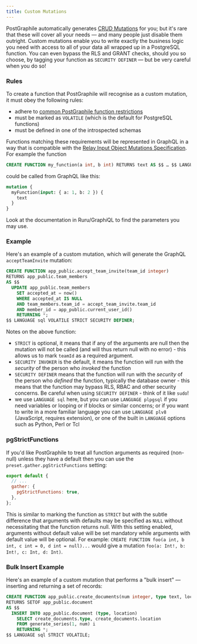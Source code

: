 ```yaml
---
title: Custom Mutations
---
```


PostGraphile automatically generates [CRUD Mutations](./crud-mutations) for
you; but it's rare that these will cover all your needs — and many people just
disable them outright. Custom mutations enable you to write exactly the business
logic you need with access to all of your data all wrapped up in a PostgreSQL
function. You can even bypass the RLS and GRANT checks, should you so choose, by
tagging your function as `SECURITY DEFINER` — but be very careful when you do
so!

### Rules

To create a function that PostGraphile will recognise as a custom mutation, it
must obey the following rules:

- adhere to
  [common PostGraphile function restrictions](./function-restrictions)
- must be marked as `VOLATILE` (which is the default for PostgreSQL functions)
- must be defined in one of the introspected schemas

Functions matching these requirements will be represented in GraphQL in a way
that is compatible with the
[Relay Input Object Mutations Specification](https://relay.dev/docs/en/mutations).
For example the function

```sql
CREATE FUNCTION my_function(a int, b int) RETURNS text AS $$ … $$ LANGUAGE sql VOLATILE;
```

could be called from GraphQL like this:

```graphql {2}
mutation {
  myFunction(input: { a: 1, b: 2 }) {
    text
  }
}
```

Look at the documentation in Ruru/Graph*i*QL to find the parameters you may use.

### Example

Here's an example of a custom mutation, which will generate the GraphQL
`acceptTeamInvite` mutation:

```sql
CREATE FUNCTION app_public.accept_team_invite(team_id integer)
RETURNS app_public.team_members
AS $$
  UPDATE app_public.team_members
    SET accepted_at = now()
    WHERE accepted_at IS NULL
    AND team_members.team_id = accept_team_invite.team_id
    AND member_id = app_public.current_user_id()
    RETURNING *;
$$ LANGUAGE sql VOLATILE STRICT SECURITY DEFINER;
```

Notes on the above function:

- `STRICT` is optional, it means that if any of the arguments are null then the
  mutation will not be called (and will thus return null with no error) - this
  allows us to mark `teamId` as a required argument.
- `SECURITY INVOKER` is the default, it means the function will run with the
  _security_ of the person who _invoked_ the function
- `SECURITY DEFINER` means that the function will run with the _security_ of the
  person who _defined_ the function, typically the database owner - this means
  that the function may bypass RLS, RBAC and other security concerns. Be careful
  when using `SECURITY DEFINER` - think of it like `sudo`!
- we use `LANGUAGE sql` here, but you can use `LANGUAGE plpgsql` if you need
  variables or looping or if blocks or similar concerns; or if you want to write
  in a more familiar language you can use `LANGUAGE plv8` (JavaScript, requires
  extension), or one of the built in `LANGUAGE` options such as Python, Perl or
  Tcl

### pgStrictFunctions

If you'd like PostGraphile to treat all function arguments as required
(non-null) unless they have a default then you can use the
`preset.gather.pgStrictFunctions` setting:

```js title="graphile.config.mjs"
export default {
  // ...
  gather: {
    pgStrictFunctions: true,
  },
};
```

This is similar to marking the function as `STRICT` but with the subtle
difference that arguments with defaults may be specified as `NULL` without
necessitating that the function returns null. With this setting enabled,
arguments without default value will be set mandatory while arguments with
default value will be optional. For example: `CREATE FUNCTION foo(a int, b int,
c int = 0, d int = null)...` would give a mutation `foo(a: Int!, b: Int!, c:
Int, d: Int)`.

### Bulk Insert Example

Here's an example of a custom mutation that performs a "bulk insert" — inserting
and returning a set of records:

```sql
CREATE FUNCTION app_public.create_documents(num integer, type text, location text)
RETURNS SETOF app_public.document
AS $$
  INSERT INTO app_public.document (type, location)
    SELECT create_documents.type, create_documents.location
    FROM generate_series(1, num) i
    RETURNING *;
$$ LANGUAGE sql STRICT VOLATILE;
```

<!--
### Graphile Plugins

If you prefer adding mutations on the JavaScript side, you can use
`ExtendSchemaPlugin` from `graphile-utils`; see [Schema
Plugins](./extending) for more information.

### GraphQL Schema Stitching

You can also stitch multiple GraphQL schemas together, you can read more about
doing this with PostGraphile here: [Authenticated and Stitched Schemas with
PostGraphile, Passport and
Stripe](https://medium.com/@sastraxi/authenticated-and-stitched-schemas-with-postgraphile-passport-and-stripe-a51490a858a2).

-->
